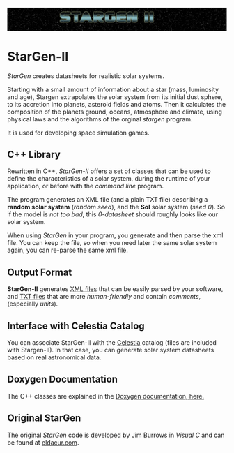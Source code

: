 ![StarGen II banner](images/SG-banner.jpg)

# StarGen-II

*StarGen* creates datasheets for realistic solar systems. 

Starting with a small amount of information about a star (mass, luminosity and age), Stargen extrapolates the solar system from its initial dust sphere, to its accretion into planets, asteroid fields and atoms. Then it calculates the composition of the planets ground, oceans, atmosphere and climate, using physical laws and the algorithms of the orginal *stargen* program.

It is used for developing space simulation games.

## C++ Library

Rewritten in C++, *StarGen-II* offers a set of classes that can be used to define the characteristics of a solar system, during the runtime of your application, or before with the *command line* program.

The program generates an XML file (and a plain TXT file) describing a **random solar system** (*random seed*), and the **Sol** solar system (*seed 0*). So if the model is *not too bad*, this *0-datasheet* should roughly looks like our solar system.

When using *StarGen* in your program, you generate and then parse the xml file. You can keep the file, so when you need later the same solar system again, you can re-parse the same xml file.

## Output Format

**StarGen-II** generates [XML files](example_xml.md) that can be easily parsed by your software, and [TXT files](example_txt.md) that are more *human-friendly* and contain *comments*, (especially *units*).

## Interface with Celestia Catalog

You can associate StarGen-II with the [Celestia](https://celestia.fr) catalog (files are included with Stargen-II). In that case, you can generate solar system datasheets based on real astronomical data.

## Doxygen Documentation

The C++ classes are explained in the [Doxygen documentation, here.](doxygen/html/index.html)

## Original StarGen

The original *StarGen* code is developed by Jim Burrows in *Visual C* and can be found at [eldacur.com](https://eldacur.com/~brons/NerdCorner/StarGen/StarGen.html).
